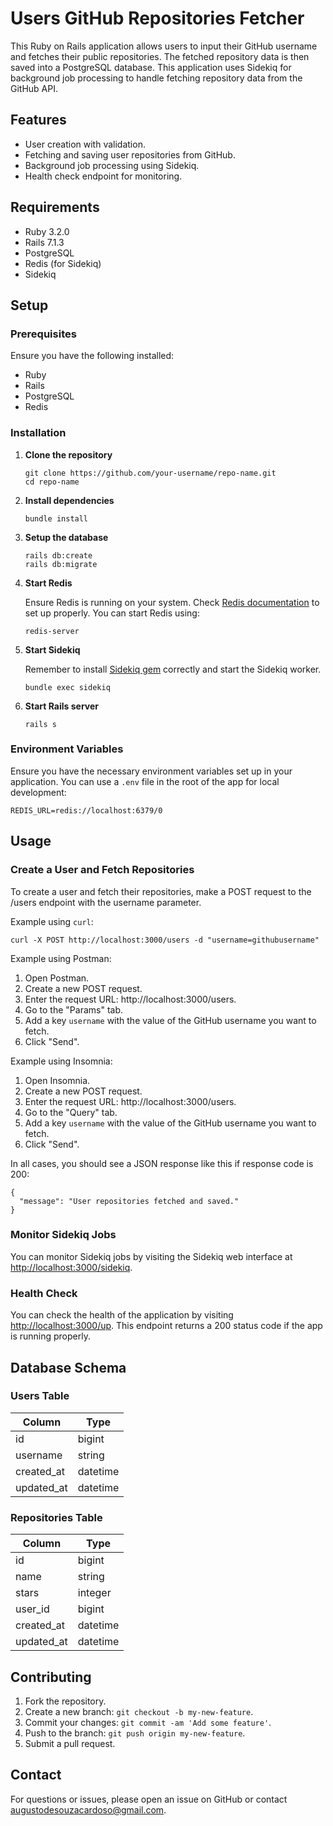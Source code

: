 # Users GitHub Repositories Fetcher

This Ruby on Rails application allows users to input their GitHub username and fetches their public repositories. The fetched repository data is then saved into a PostgreSQL database. This application uses Sidekiq for background job processing to handle fetching repository data from the GitHub API.

## Features

- User creation with validation.
- Fetching and saving user repositories from GitHub.
- Background job processing using Sidekiq.
- Health check endpoint for monitoring.

## Requirements

- Ruby 3.2.0
- Rails 7.1.3
- PostgreSQL
- Redis (for Sidekiq)
- Sidekiq

## Setup

### Prerequisites

Ensure you have the following installed:

- Ruby
- Rails
- PostgreSQL
- Redis

### Installation

1. **Clone the repository**

   ```
   git clone https://github.com/your-username/repo-name.git
   cd repo-name
   ```

2. **Install dependencies**

    ```
    bundle install
    ```

3. **Setup the database**

    ```
    rails db:create
    rails db:migrate
    ```

4. **Start Redis**

    Ensure Redis is running on your system. Check [Redis documentation](https://github.com/redis/redis-rb) to set up properly. You can start Redis using:

    ```
    redis-server
    ```

5. **Start Sidekiq**

    Remember to install [Sidekiq gem](https://github.com/sidekiq/sidekiq) correctly and start the Sidekiq worker.

    ```
    bundle exec sidekiq
    ```

6. **Start Rails server**

    ```
    rails s
    ```

### Environment Variables

Ensure you have the necessary environment variables set up in your application. You can use a `.env` file in the root of the app for local development:

  ```
  REDIS_URL=redis://localhost:6379/0
  ```


## Usage

### Create a User and Fetch Repositories

To create a user and fetch their repositories, make a POST request to the /users endpoint with the username parameter.

Example using `curl`:

  ```
  curl -X POST http://localhost:3000/users -d "username=githubusername"
  ```

Example using Postman:

1. Open Postman.
2. Create a new POST request.
3. Enter the request URL: http://localhost:3000/users.
4. Go to the "Params" tab.
5. Add a key `username` with the value of the GitHub username you want to fetch.
6. Click "Send".

Example using Insomnia:

1. Open Insomnia.
2. Create a new POST request.
3. Enter the request URL: http://localhost:3000/users.
4. Go to the "Query" tab.
5. Add a key `username` with the value of the GitHub username you want to fetch.
6. Click "Send".

In all cases, you should see a JSON response like this if response code is 200:

  ```
  {
	"message": "User repositories fetched and saved."
  }
  ```

### Monitor Sidekiq Jobs

You can monitor Sidekiq jobs by visiting the Sidekiq web interface at <http://localhost:3000/sidekiq>.

### Health Check

You can check the health of the application by visiting <http://localhost:3000/up>. This endpoint returns a 200 status code if the app is running properly.


## Database Schema

### Users Table
  | Column     | Type      |
  |------------|-----------|
  | id         | bigint    |
  | username   | string    |
  | created_at | datetime  |
  | updated_at | datetime  |

### Repositories Table
  | Column     | Type      |
  |------------|-----------|
  | id         | bigint    |
  | name       | string    |
  | stars      | integer   |
  | user_id    | bigint    |
  | created_at | datetime  |
  | updated_at | datetime  |


## Contributing
1. Fork the repository.
2. Create a new branch: `git checkout -b my-new-feature`.
3. Commit your changes: `git commit -am 'Add some feature'`.
4. Push to the branch: `git push origin my-new-feature`.
5. Submit a pull request.


## Contact

For questions or issues, please open an issue on GitHub or contact [augustodesouzacardoso@gmail.com](mailto:augustodesouzacardoso@gmail.com).

